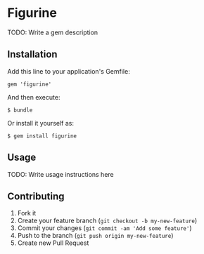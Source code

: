 # Figurine

TODO: Write a gem description

## Installation

Add this line to your application's Gemfile:

    gem 'figurine'

And then execute:

    $ bundle

Or install it yourself as:

    $ gem install figurine

## Usage

TODO: Write usage instructions here

## Contributing

1. Fork it
2. Create your feature branch (`git checkout -b my-new-feature`)
3. Commit your changes (`git commit -am 'Add some feature'`)
4. Push to the branch (`git push origin my-new-feature`)
5. Create new Pull Request
